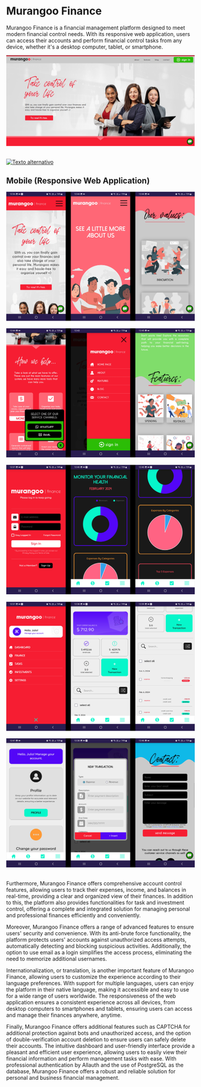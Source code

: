# Murangoo Finance

Murangoo Finance is a financial management platform designed to meet modern financial control needs. With its responsive web application, users can access their accounts and perform financial control tasks from any device, whether it's a desktop computer, tablet, or smartphone.

<img src="1_files/desktop/Screenshot_1.jpg"> <br /> <br />

[![Texto alternativo](https://img.youtube.com/vi/zFoXgpDrT24/0.jpg)](https://www.youtube.com/watch?v=zFoXgpDrT24)


## Mobile (Responsive Web Application)

<img src="1_files/0_README/1.png"> <br /> <br />
<img src="1_files/0_README/2.png"> <br /> <br />
<img src="1_files/0_README/3.png"> <br /> <br />
<img src="1_files/0_README/4.png"> <br /> <br />
<img src="1_files/0_README/5.png"> <br /> <br />

Furthermore, Murangoo Finance offers comprehensive account control features, allowing users to track their expenses, income, and balances in real-time, providing a clear and organized view of their finances. In addition to this, the platform also provides functionalities for task and investment control, offering a complete and integrated solution for managing personal and professional finances efficiently and conveniently.

Moreover, Murangoo Finance offers a range of advanced features to ensure users' security and convenience. With its anti-brute force functionality, the platform protects users' accounts against unauthorized access attempts, automatically detecting and blocking suspicious activities. Additionally, the option to use email as a login simplifies the access process, eliminating the need to memorize additional usernames.

Internationalization, or translation, is another important feature of Murangoo Finance, allowing users to customize the experience according to their language preferences. With support for multiple languages, users can enjoy the platform in their native language, making it accessible and easy to use for a wide range of users worldwide. The responsiveness of the web application ensures a consistent experience across all devices, from desktop computers to smartphones and tablets, ensuring users can access and manage their finances anywhere, anytime.

Finally, Murangoo Finance offers additional features such as CAPTCHA for additional protection against bots and unauthorized access, and the option of double-verification account deletion to ensure users can safely delete their accounts. The intuitive dashboard and user-friendly interface provide a pleasant and efficient user experience, allowing users to easily view their financial information and perform management tasks with ease. With professional authentication by Allauth and the use of PostgreSQL as the database, Murangoo Finance offers a robust and reliable solution for personal and business financial management.
